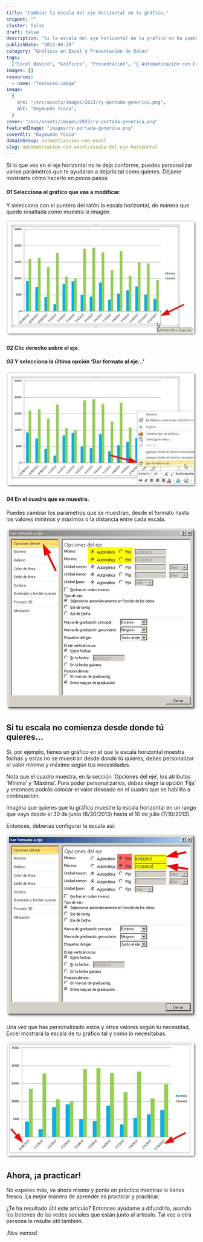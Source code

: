 ```yaml
---
title: "Cambiar la escala del eje horizontal en tu gráfico."
snippet: ""
cluster: false
draft: false
description: "Si la escala del eje horizontal de tu gráfico no ha quedado como esperas, entonces debes personalizarla. Aquí te muestro cómo."
publishDate: "2013-06-29"
category: "Gráficos en Excel y Presentación de Datos"
tags:
  ["Excel Básico", "Gráficos", "Presentación", "🤖 Automatización con Excel"]
images: []
resources:
  - name: "featured-image"
image:
  {
    src: "/src/assets/images/2023/ry-portada-generica.png",
    alt: "Raymundo Ycaza",
  }
cover: "/src/assets/images/2023/ry-portada-generica.png"
featuredImage: "images/ry-portada-generica.png"
coverAlt: "Raymundo Ycaza"
domainGroup: automatizacion-con-excel
slug: automatizacion-con-excel/escala-del-eje-horizontal
---
```


Si lo que ves en el eje horizontal no te deja conforme, puedes personalizar varios parámetros que te ayudaran a dejarlo tal como quieres. Déjame mostrarte cómo hacerlo en pocos pasos:

#### _01_ Selecciona el gráfico que vas a modificar.

Y selecciona con el puntero del ratón la escala horizontal, de manera que quede resaltada como muestra la imagen.

[![Escala del eje horizontal.](/src/assets/images/2023/escala-del-eje-horizontal-000087-600x363.jpg)](http://raymundoycaza.com/wp-content/uploads/escala-del-eje-horizontal-000087.jpg)

#### _02_ Clic derecho sobre el eje.

#### _03_ Y selecciona la última opción ‘Dar formato al eje…’

[![Escala del eje horizontal.](/src/assets/images/2023/escala-del-eje-horizontal-000088-600x363.jpg)](http://raymundoycaza.com/wp-content/uploads/escala-del-eje-horizontal-000088.jpg)

#### _04_ En el cuadro que se muestra.

Puedes cambiar los parámetros que se muestran, desde el formato hasta los valores mínimos y máximos o la distancia entre cada escala.

[![Escala del eje horizontal.](/src/assets/images/2023/escala-del-eje-horizontal-000089.jpg)](http://raymundoycaza.com/wp-content/uploads/escala-del-eje-horizontal-000089.jpg)

## Si tu escala no comienza desde donde tú quieres…

Si, por ejemplo, tienes un gráfico en el que la escala horizontal muestra fechas y estas no se muestran desde donde tú quieres, debes personalizar el valor mínimo y máximo según tus necesidades.

Nota que el cuadro muestra, en la sección ‘Opciones del eje’, los atributos ‘Mínima’ y ‘Máxima’. Para poder personalizarlos, debes elegir la opción ‘Fija’ y entonces podrás colocar el valor deseado en el cuadro que se habilita a continuación.

Imagina que quieres que tu gráfico muestre la escala horizontal en un rango que vaya desde el 30 de junio (6/30/2013) hasta el 10 de julio (7/10/2013).

Entonces, deberías configurar la escala así:

[![Escala del eje horizontal.](/src/assets/images/2023/escala-del-eje-horizontal-000090.jpg)](http://raymundoycaza.com/wp-content/uploads/escala-del-eje-horizontal-000090.jpg)

Una vez que has personalizado estos y otros valores según tu necesidad, Excel mostrará la escala de tu gráfico tal y como lo necesitabas.

[![Escala del eje horizontal.](/src/assets/images/2023/escala-del-eje-horizontal-000091-600x366.jpg)](http://raymundoycaza.com/wp-content/uploads/escala-del-eje-horizontal-000091.jpg)

## Ahora, ¡a practicar!

No esperes más, ve ahora mismo y ponlo en práctica mientras lo tienes fresco. La mejor manera de aprender es practicar y practicar.

¿Te ha resultado útil este artículo? Entonces ayúdame a difundirlo, usando los botones de las redes sociales que están junto al artículo. Tal vez a otra persona le resulte útil también.

¡Nos vemos!
